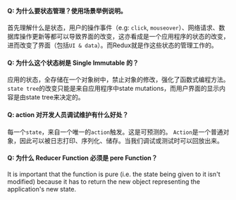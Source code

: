 #### Q: 为什么要状态管理？使用场景举例说明。
  首先理解什么是状态，用户的操作事件（e.g: `click`, `mouseover`）、网络请求、数据库操作更新等都可以导致界面的改变，这亦看成是一个应用程序的状态的改变，进而改变了界面（包括`UI & data`）。而Redux就是作这些状态的管理工作的。

#### Q: 为什么这个状态树是 Single Immutable 的？ 
  应用的状态，全存储在一个对象树中，禁止对象的修改，强化了函数式编程方法。
  `state tree`的改变只能是来自应用程序中state mutations，而用户界面的显示内容是由state tree来决定的。

#### Q: action 对开发人员调试维护有什么好处？
  每一个`state`，来自一个唯一的`action`触发。这是可预测的。
  `Action`是一个普通对象，因此可以被日志打印、序列化、储存。当我们调试或测试时可以回放出来。

#### Q: 为什么 Reducer Function 必须是 pere Function？
  It is important that the function is pure (i.e. the state being given to it isn't modified) because it has to return the new object representing the application's new state.
